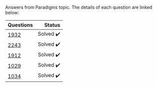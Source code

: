 Answers from Paradigms topic. The details of each question are linked below:

| Questions | Status                              |
|-----------|-----------------------------------------------------------------------------------------------:| 
| [1932](https://www.beecrowd.com.br/judge/en/problems/view/1932)      | Solved :heavy_check_mark:  |
| [2243](https://www.beecrowd.com.br/judge/en/problems/view/2243)      | Solved :heavy_check_mark:  |
| [1912](https://www.beecrowd.com.br/judge/en/problems/view/1912)      | Solved :heavy_check_mark:  |
| [1029](https://www.beecrowd.com.br/judge/en/problems/view/1029)      | Solved :heavy_check_mark:  |
| [1034](https://www.beecrowd.com.br/judge/en/problems/view/1034)      | Solved :heavy_check_mark:  |
